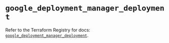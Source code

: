 # `google_deployment_manager_deployment`

Refer to the Terraform Registry for docs: [`google_deployment_manager_deployment`](https://registry.terraform.io/providers/hashicorp/google/5.39.0/docs/resources/deployment_manager_deployment).
